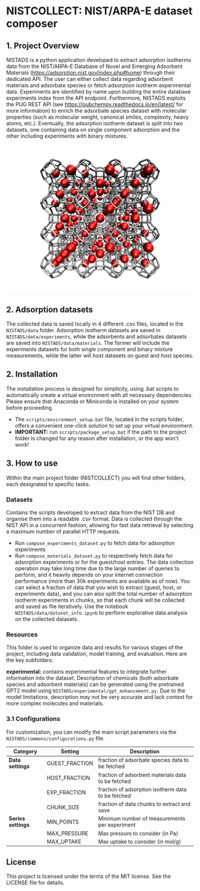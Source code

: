 # NISTCOLLECT: NIST/ARPA-E dataset composer

## 1. Project Overview
NISTADS is a python application developed to extract adsorption isotherms data from the NIST/ARPA-E Database of Novel and Emerging Adsorbent Materials (https://adsorption.nist.gov/index.php#home) through their dedicated API. The user can either collect data regarding adsorbent materials and adsorbate species or fetch adsorption isotherm experimental data. Experiments are identified by name upon building the entire database experiments index from the API endpoint. Furthermore, NISTADS exploits the PUG REST API (see https://pubchempy.readthedocs.io/en/latest/ for more information) to enrich the adsorbate species dataset with molecular properties (such as molecular weight, canonical smiles, complexity, heavy atoms, etc.). Eventually, the adsorption isotherm dataset is split into two datasets, one containing data on single component adsorption and the other including experiments with binary mixtures.

![Adsorbent material](assets/5A_with_gas.png)  

## 2. Adsorption datasets
The collected data is saved locally in 4 different .csv files, located in the `NISTADS/data` folder. Adsorption isotherm datasets are saved in `NISTADS/data/experiments`, while the adsorbents and adsorbates datasets are saved into `NISTADS/data/materials`. The former will include the experiments datasets for both single component and binary mixture measurements, while the latter will host datasets on guest and host species. 

## 2. Installation 
The installation process is designed for simplicity, using .bat scripts to automatically create a virtual environment with all necessary dependencies. Please ensure that Anaconda or Miniconda is installed on your system before proceeding.

- The `scripts/environment_setup.bat` file, located in the scripts folder, offers a convenient one-click solution to set up your virtual environment.
- **IMPORTANT:** run `scripts/package_setup.bat` if the path to the project folder is changed for any reason after installation, or the app won't work!

## 3. How to use
Within the main project folder (NISTCOLLECT) you will find other folders, each designated to specific tasks. 

### Datasets
Contains the scripts developed to extract data from the NIST DB and organise them into a readable .csv format. Data is collected through the NIST API in a concurrent fashion, allowing for fast data retrieval by selecting a maximum number of parallel HTTP requests.

- Run `compose_experiments_dataset.py` to fetch data for adsorption experiments
- Run `compose_materials_dataset.py` to respectively fetch data for adsorption experiments or for the guest/host entries. The data collection operation may take long time due to the large number of queries to perform, and it heavily depends on your internet connection performance (more than 30k experiments are available as of now). You can select a fraction of data that you wish to extract (guest, host, or experiments data), and you can also split the total number of adsorption isotherm experiments in chunks, so that each chunk will be collected and saved as file iteratively. Use the notebook `NISTADS/data/dataset_info.ipynb` to perform explorative data analysis on the collected datasets.

### Resources
This folder is used to organize data and results for various stages of the project, including data validation, model training, and evaluation. Here are the key subfolders:

**experimental:** contains experimental features to integrate further information into the dataset. Description of chemicals (both adsorbate species and adsorbent materials) can be generated using the pretrained GPT2 model using `NISTADS/experimental/gpt_enhancement.py`. Due to the model limitations, description may not be very accurate and lack context for more complex molecules and materials. 

### 3.1 Configurations
For customization, you can modify the main script parameters via the `NISTADS/commons/configurations.py` file. 

| Category              | Setting               | Description                                           |
|-----------------------|-----------------------|-------------------------------------------------------|
| **Data settings**     | GUEST_FRACTION        | fraction of adsorbate species data to be fetched      |
|                       | HOST_FRACTION         | fraction of adsorbent materials data to be fetched    |
|                       | EXP_FRACTION          | fraction of adsorption isotherm data to be fetched    |
|                       | CHUNK_SIZE            | fraction of data chunks to extract and save           |
| **Series settings**   | MIN_POINTS            | Minimum number of measurements per experiment         |
|                       | MAX_PRESSURE          | Max pressure to consider (in Pa)                      |
|                       | MAX_UPTAKE            | Max uptake to consider (in mol/g)                     |
                                         
## License
This project is licensed under the terms of the MIT license. See the LICENSE file for details.

